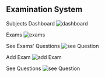 ## Examination System
Subjects Dashboard
![dashboard](https://github.com/hsmyv/Laravel-ExaminationSystem/assets/111653544/886faac4-64d6-41ac-97bb-dbb86d6b98cf)

Exams
![exams](https://github.com/hsmyv/Laravel-ExaminationSystem/assets/111653544/3ca7fe02-3728-40f8-8563-931c49b13deb)

See Exams' Questions
![see Question](https://github.com/hsmyv/Laravel-ExaminationSystem/assets/111653544/43b0129f-6b38-4be0-8d27-9fee1c3afdeb)

Add Exam
![add Exam](https://github.com/hsmyv/Laravel-ExaminationSystem/assets/111653544/0dcd3d6d-8e67-4f7d-80fc-fe8aa3f9133b)

See Questions
![see Question](https://github.com/hsmyv/Laravel-ExaminationSystem/assets/111653544/8ac42dd9-d288-4cff-b10a-7d2b016fba13)

